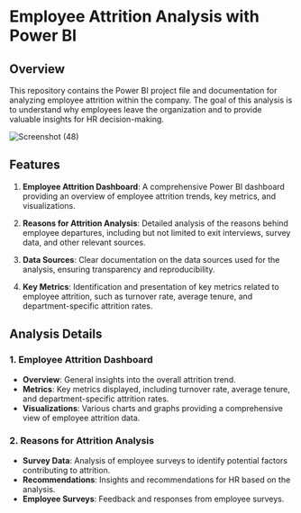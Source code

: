 # Employee Attrition Analysis with Power BI

## Overview

This repository contains the Power BI project file and documentation for analyzing employee attrition within the company. The goal of this analysis is to understand why employees leave the organization and to provide valuable insights for HR decision-making.



![Screenshot (48)](https://github.com/Riya01Goyal/HR-ANALYTICS-DASHBOARD/assets/131674407/fd0c5109-3c64-43bd-a38b-ad8a84d0fe52)


## Features

1. **Employee Attrition Dashboard**: A comprehensive Power BI dashboard providing an overview of employee attrition trends, key metrics, and visualizations.

2. **Reasons for Attrition Analysis**: Detailed analysis of the reasons behind employee departures, including but not limited to exit interviews, survey data, and other relevant sources.

3. **Data Sources**: Clear documentation on the data sources used for the analysis, ensuring transparency and reproducibility.

4. **Key Metrics**: Identification and presentation of key metrics related to employee attrition, such as turnover rate, average tenure, and department-specific attrition rates.
## Analysis Details

### 1. Employee Attrition Dashboard

- **Overview**: General insights into the overall attrition trend.
- **Metrics**: Key metrics displayed, including turnover rate, average tenure, and department-specific attrition rates.
- **Visualizations**: Various charts and graphs providing a comprehensive view of employee attrition data.

### 2. Reasons for Attrition Analysis

- **Survey Data**: Analysis of employee surveys to identify potential factors contributing to attrition.
- **Recommendations**: Insights and recommendations for HR based on the analysis.
- **Employee Surveys**: Feedback and responses from employee surveys.



